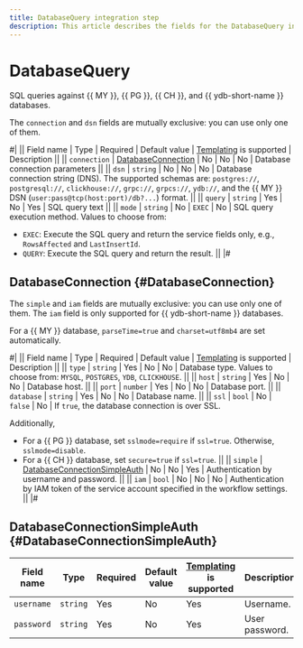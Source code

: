 ```yaml
---
title: DatabaseQuery integration step
description: This article describes the fields for the DatabaseQuery integration step.
---
```


# DatabaseQuery

SQL queries against {{ MY }}, {{ PG }}, {{ CH }}, and {{ ydb-short-name }} databases.

The `connection` and `dsn` fields are mutually exclusive: you can use only one of them.

#|
|| Field name | Type | Required | Default value | [Templating](../../templating.md) is supported | Description ||
|| `connection` | [DatabaseConnection](#DatabaseonnecCtion) | No | No | No | Database connection parameters ||
|| `dsn` | `string` | No | No | No | Database connection string (DNS). The supported schemas are: `postgres://`, `postgresql://`, `clickhouse://`, `grpc://`, `grpcs://`, `ydb://`, and the {{ MY }} DSN (`user:pass@tcp(host:port)/db?...`) format. ||
|| `query` | `string` | Yes | No | Yes | SQL query text ||
|| `mode` | `string` | No | `EXEC` | No | SQL query execution method. Values to choose from:
* `EXEC`: Execute the SQL query and return the service fields only, e.g., `RowsAffected` and `LastInsertId`.
* `QUERY`: Execute the SQL query and return the result. ||
|#

## DatabaseConnection {#DatabaseConnection}

The `simple` and `iam` fields are mutually exclusive: you can use only one of them. The `iam` field is only supported for {{ ydb-short-name }} databases.

For a {{ MY }} database, `parseTime=true` and `charset=utf8mb4` are set automatically.

#|
|| Field name | Type | Required | Default value | [Templating](../../templating.md) is supported | Description ||
|| `type` | `string` | Yes | No | No | Database type. Values to choose from: `MYSQL`, `POSTGRES`, `YDB`, `CLICKHOUSE`. ||
|| `host` | `string` | Yes | No | No | Database host. ||
|| `port` | `number` | Yes | No | No | Database port. ||
|| `database` | `string` | Yes | No | No | Database name. ||
|| `ssl` | `bool` | No | `false` | No | If `true`, the database connection is over SSL. 

Additionally,
* For a {{ PG }} database, set `sslmode=require` if `ssl=true`. Otherwise, `sslmode=disable`.
* For a {{ CH }} database, set `secure=true` if `ssl=true`. ||
|| `simple` | [DatabaseConnectionSimpleAuth](#DatabaseConnectionSimpleAuth) | No | No | Yes | Authentication by username and password. ||
|| `iam` | `bool` | No | No | No | Authentication by IAM token of the service account specified in the workflow settings. ||
|#

## DatabaseConnectionSimpleAuth {#DatabaseConnectionSimpleAuth}

Field name | Type | Required | Default value | [Templating](../../templating.md) is supported | Description
--- | --- | --- | --- | --- | ---
`username` | `string` | Yes | No | Yes | Username.
`password` | `string` | Yes | No | Yes | User password.

